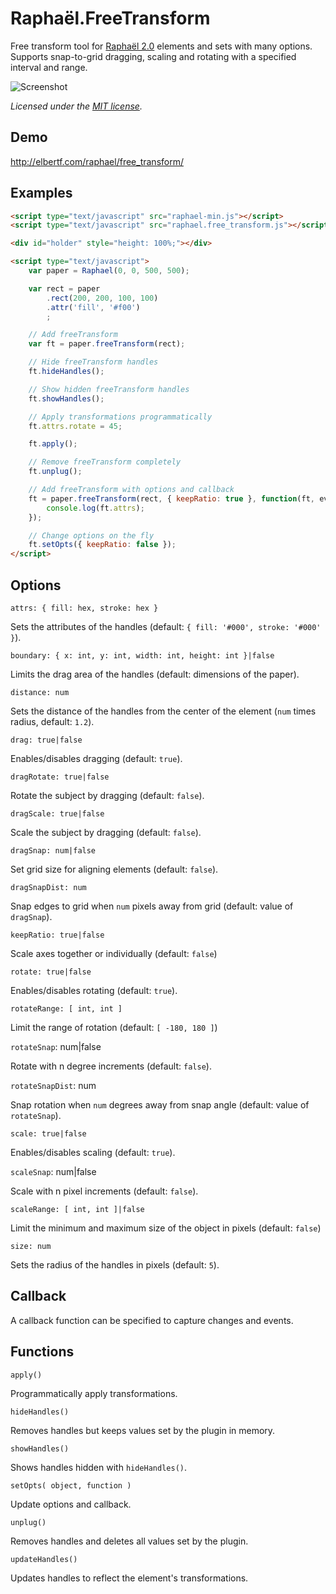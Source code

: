 Raphaël.FreeTransform
====================

  Free transform tool for [Raphaël 2.0](http://raphaeljs.com/) elements and sets with many options. Supports snap-to-grid dragging, scaling and rotating with a specified interval and range.

  ![Screenshot](https://github.com/ElbertF/Raphael.FreeTransform/raw/master/screenshot.png)

  *Licensed under the [MIT license](http://www.opensource.org/licenses/mit-license.php).*

Demo
----

  http://elbertf.com/raphael/free_transform/

Examples
--------

```html
<script type="text/javascript" src="raphael-min.js"></script>
<script type="text/javascript" src="raphael.free_transform.js"></script>

<div id="holder" style="height: 100%;"></div>

<script type="text/javascript">
	var paper = Raphael(0, 0, 500, 500);

	var rect = paper
		.rect(200, 200, 100, 100)
		.attr('fill', '#f00')
		;

	// Add freeTransform
	var ft = paper.freeTransform(rect);

	// Hide freeTransform handles
	ft.hideHandles();

	// Show hidden freeTransform handles
	ft.showHandles();

	// Apply transformations programmatically 
	ft.attrs.rotate = 45;

	ft.apply();

	// Remove freeTransform completely
	ft.unplug();

	// Add freeTransform with options and callback
	ft = paper.freeTransform(rect, { keepRatio: true }, function(ft, events) {
		console.log(ft.attrs);
	});

	// Change options on the fly
	ft.setOpts({ keepRatio: false });
</script>
```

Options
-------

`attrs: { fill: hex, stroke: hex }`

Sets the attributes of the handles (default: `{ fill: '#000', stroke: '#000' }`).

`boundary: { x: int, y: int, width: int, height: int }|false`

Limits the drag area of the handles (default: dimensions of the paper).

`distance: num`

Sets the distance of the handles from the center of the element (`num` times radius, default: `1.2`).

`drag: true|false`

Enables/disables dragging (default: `true`).

`dragRotate: true|false`

Rotate the subject by dragging (default: `false`).

`dragScale: true|false`

Scale the subject by dragging (default: `false`).

`dragSnap: num|false`

Set grid size for aligning elements (default: `false`).

`dragSnapDist: num`

Snap edges to grid when `num` pixels away from grid (default: value of `dragSnap`).

`keepRatio: true|false`

Scale axes together or individually (default: `false`)

`rotate: true|false`

Enables/disables rotating (default: `true`).

`rotateRange: [ int, int ]`

Limit the range of rotation (default: `[ -180, 180 ]`)

`rotateSnap`: num|false

Rotate with n degree increments (default: `false`).

`rotateSnapDist`: num

Snap rotation when `num` degrees away from snap angle (default: value of `rotateSnap`).

`scale: true|false`

Enables/disables scaling (default: `true`).

`scaleSnap`: num|false

Scale with n pixel increments (default: `false`).

`scaleRange: [ int, int ]|false`

Limit the minimum and maximum size of the object in pixels (default: `false`)

`size: num`

Sets the radius of the handles in pixels (default: `5`).


Callback
--------

A callback function can be specified to capture changes and events.


Functions
---------

`apply()`

Programmatically apply transformations.

`hideHandles()`

Removes handles but keeps values set by the plugin in memory.

`showHandles()`

Shows handles hidden with `hideHandles()`.

`setOpts( object, function )`

Update options and callback.

`unplug()`

Removes handles and deletes all values set by the plugin.

`updateHandles()`

Updates handles to reflect the element's transformations.
